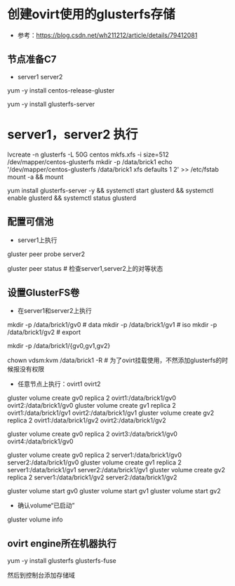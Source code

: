 # 创建ovirt使用的glusterfs存储

- 参考：https://blog.csdn.net/wh211212/article/details/79412081

## 节点准备C7

- server1 server2

 yum -y install centos-release-gluster

 yum -y install glusterfs-server

# server1，server2 执行
lvcreate -n glusterfs -L 50G centos
mkfs.xfs -i size=512 /dev/mapper/centos-glusterfs 
mkdir -p /data/brick1
echo '/dev/mapper/centos-glusterfs  /data/brick1 xfs defaults 1 2' >> /etc/fstab
mount -a && mount

yum install glusterfs-server -y && systemctl start glusterd && systemctl enable glusterd && systemctl status glusterd

## 配置可信池

- server1上执行

gluster peer probe server2

gluster peer status # 检查server1,server2上的对等状态

## 设置GlusterFS卷

- 在server1和server2上执行

mkdir -p /data/brick1/gv0  # data
mkdir -p /data/brick1/gv1  # iso
mkdir -p /data/brick1/gv2  # export


mkdir -p /data/brick1/{gv0,gv1,gv2}

chown vdsm:kvm /data/brick1 -R # 为了ovirt挂载使用，不然添加glusterfs的时候报没有权限

- 任意节点上执行：ovirt1 ovirt2

gluster volume create gv0 replica 2 ovirt1:/data/brick1/gv0 ovirt2:/data/brick1/gv0
gluster volume create gv1 replica 2 ovirt1:/data/brick1/gv1 ovirt2:/data/brick1/gv1
gluster volume create gv2 replica 2 ovirt1:/data/brick1/gv2 ovirt2:/data/brick1/gv2


gluster volume create gv0 replica 2 ovirt3:/data/brick1/gv0 ovirt4:/data/brick1/gv0

gluster volume create gv0 replica 2 server1:/data/brick1/gv0 server2:/data/brick1/gv0
gluster volume create gv1 replica 2 server1:/data/brick1/gv1 server2:/data/brick1/gv1
gluster volume create gv2 replica 2 server1:/data/brick1/gv2 server2:/data/brick1/gv2

gluster volume start gv0
gluster volume start gv1
gluster volume start gv2

- 确认volume“已启动”

gluster volume info

## ovirt engine所在机器执行

yum -y install glusterfs glusterfs-fuse

然后到控制台添加存储域